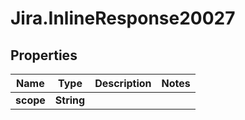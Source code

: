 # Jira.InlineResponse20027

## Properties

Name | Type | Description | Notes
------------ | ------------- | ------------- | -------------
**scope** | **String** |  | 


